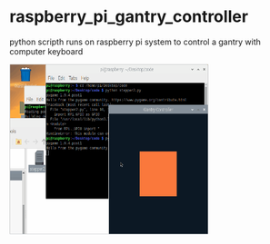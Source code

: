 # raspberry_pi_gantry_controller
python scripth runs on raspberry pi system to control a gantry with computer keyboard

<img src="https://github.com/luckyeven/raspberry_pi_gantry_controller/blob/main/GUI_demo.gif?raw=true" width="350" height="300">
